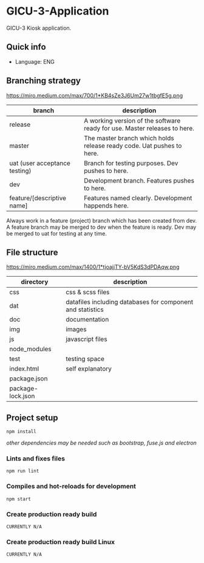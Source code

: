 # GICU-3-Application
GICU-3 Kiosk application.

## Quick info
- Language: ENG

## Branching strategy
https://miro.medium.com/max/700/1*KB4sZe3J6Um27w1tbgfE5g.png

| branch                        | description                                                               |
|-------------------------------|---------------------------------------------------------------------------|
| release                       | A working version of the software ready for use. Master releases to here. |
| master                        | The master branch which holds release ready code. Uat pushes to here.     |
| uat (user acceptance testing) | Branch for testing purposes. Dev pushes to here.                          |
| dev                           | Development branch. Features pushes to here.                              |
| feature/[descriptive name]    | Features named clearly. Development happends here.                        |

Always work in a feature (project) branch which has been created from dev. A feature branch may be merged to dev when the feature is ready. Dev may be merged to uat for testing at any time.

## File structure
https://miro.medium.com/max/1400/1*tjoajjTY-bV5KdS3dPDAqw.png

| directory         | description                                                 |
|-------------------|-------------------------------------------------------------|
| css               | css & scss files                                            |
| dat               | datafiles including databases for component and statistics  |
| doc               | documentation                                               |
| img               | images                                                      |
| js                | javascript files                                            |
| node_modules      |                                                             | 
| test              | testing space                                               |
| index.html        | self explanatory                                            |
| package.json      |                                                             |
| package-lock.json |                                                             |

## Project setup
```
npm install
```
_other dependencies may be needed such as bootstrap, fuse.js and electron_

### Lints and fixes files
```
npm run lint
```

### Compiles and hot-reloads for development
```
npm start
```

### Create production ready build
```
CURRENTLY N/A
```

### Create production ready build Linux
```
CURRENTLY N/A
```
